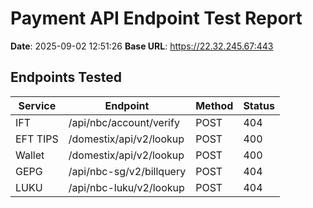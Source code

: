 # Payment API Endpoint Test Report

**Date**: 2025-09-02 12:51:26
**Base URL**: https://22.32.245.67:443

## Endpoints Tested

| Service | Endpoint | Method | Status |
|---------|----------|--------|--------|
| IFT | /api/nbc/account/verify | POST | 404 |
| EFT TIPS | /domestix/api/v2/lookup | POST | 400 |
| Wallet | /domestix/api/v2/lookup | POST | 400 |
| GEPG | /api/nbc-sg/v2/billquery | POST | 404 |
| LUKU | /api/nbc-luku/v2/lookup | POST | 404 |
